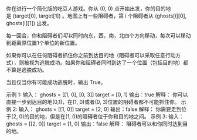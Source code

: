 你在进行一个简化版的吃豆人游戏。你从 (0, 0) 点开始出发，你的目的地是 (target[0], target[1]) 。地图上有一些阻碍者，第 i 个阻碍者从 (ghosts[i][0], ghosts[i][1]) 出发。

每一回合，你和阻碍者们*可以*同时向东，西，南，北四个方向移动，每次可以移动到距离原位置1个单位的新位置。

如果你可以在任何阻碍者抓住你之前到达目的地（阻碍者可以采取任意行动方式），则被视为逃脱成功。如果你和阻碍者同时到达了一个位置（包括目的地）都不算是逃脱成功。

当且仅当你有可能成功逃脱时，输出 True。

示例 1:
输入： 
ghosts = [[1, 0], [0, 3]]
target = [0, 1]
输出：true
解释：
你可以直接一步到达目的地(0,1)，在(1, 0)或者(0, 3)位置的阻碍者都不可能抓住你。 
示例 2:
输入： 
ghosts = [[1, 0]]
target = [2, 0]
输出：false
解释：
你需要走到位于(2, 0)的目的地，但是在(1, 0)的阻碍者位于你和目的地之间。 
示例 3:
输入： 
ghosts = [[2, 0]]
target = [1, 0]
输出：false
解释：
阻碍者可以和你同时达到目的地。 
